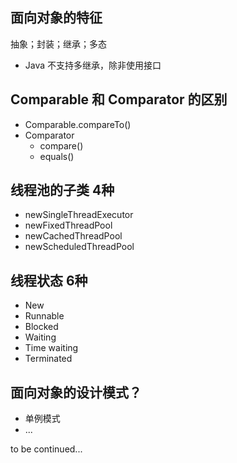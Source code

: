 ## 面向对象的特征
抽象；封装；继承；多态
* Java 不支持多继承，除非使用接口

## Comparable 和 Comparator 的区别
* Comparable.compareTo()
* Comparator
  * compare()
  * equals()

## 线程池的子类 4种
* newSingleThreadExecutor
* newFixedThreadPool
* newCachedThreadPool
* newScheduledThreadPool

## 线程状态 6种
* New
* Runnable
* Blocked
* Waiting
* Time waiting
* Terminated

## 面向对象的设计模式？
* 单例模式
* ...

to be continued...
